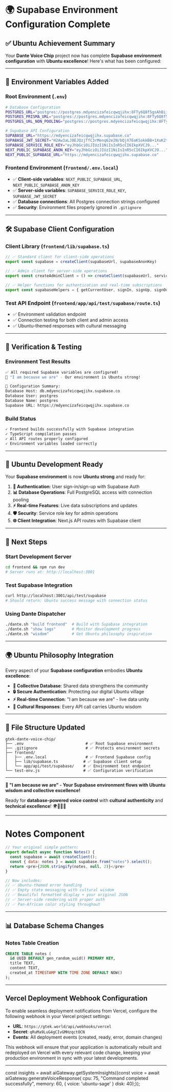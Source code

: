 # 🌍 Supabase Environment Configuration Complete

## ✅ **Ubuntu Achievement Summary**

Your **Dante Voice Chip** project now has complete **Supabase environment configuration** with **Ubuntu excellence**! Here's what has been configured:

---

## 🎯 **Environment Variables Added**

### **Root Environment (`.env`)**
```bash
# Database Configuration
POSTGRES_URL="postgres://postgres.mdyencizafeicqwqjihx:8FTy6Q8f5gsAhBii@aws-1-us-east-1.pooler.supabase.com:6543/postgres?sslmode=require&supa=base-pooler.x"
POSTGRES_PRISMA_URL="postgres://postgres.mdyencizafeicqwqjihx:8FTy6Q8f5gsAhBii@aws-1-us-east-1.pooler.supabase.com:6543/postgres?sslmode=require&pgbouncer=true"
POSTGRES_URL_NON_POOLING="postgres://postgres.mdyencizafeicqwqjihx:8FTy6Q8f5gsAhBii@aws-1-us-east-1.pooler.supabase.com:5432/postgres?sslmode=require"

# Supabase API Configuration
SUPABASE_URL="https://mdyencizafeicqwqjihx.supabase.co"
SUPABASE_JWT_SECRET="H2Aw3aLJ8EJQzjTfC3rMenq62e2N/bQjX7EoKSokkB8+1XuK2tin2VGPscTsGS1VNsApN85x5MIgc6f170bD8w=="
SUPABASE_SERVICE_ROLE_KEY="eyJhbGciOiJIUzI1NiIsInR5cCI6IkpXVCJ9..."
NEXT_PUBLIC_SUPABASE_ANON_KEY="eyJhbGciOiJIUzI1NiIsInR5cCI6IkpXVCJ9..."
NEXT_PUBLIC_SUPABASE_URL="https://mdyencizafeicqwqjihx.supabase.co"
```

### **Frontend Environment (`frontend/.env.local`)**
- ✅ **Client-side variables**: `NEXT_PUBLIC_SUPABASE_URL`, `NEXT_PUBLIC_SUPABASE_ANON_KEY`
- ✅ **Server-side variables**: `SUPABASE_SERVICE_ROLE_KEY`, `SUPABASE_JWT_SECRET`
- ✅ **Database connections**: All Postgres connection strings configured
- ✅ **Security**: Environment files properly ignored in `.gitignore`

---

## 🛠️ **Supabase Client Configuration**

### **Client Library (`frontend/lib/supabase.ts`)**
```typescript
// ✅ Standard client for client-side operations
export const supabase = createClient(supabaseUrl, supabaseAnonKey)

// ✅ Admin client for server-side operations  
export const createAdminClient = () => createClient(supabaseUrl, serviceRoleKey)

// ✅ Helper functions for authentication and real-time subscriptions
export const supabaseHelpers = { getCurrentUser, signIn, signUp, signOut }
```

### **Test API Endpoint (`frontend/app/api/test/supabase/route.ts`)**
- ✅ Environment validation endpoint
- ✅ Connection testing for both client and admin access
- ✅ Ubuntu-themed responses with cultural messaging

---

## 🧪 **Verification & Testing**

### **Environment Test Results**
```bash
✅ All required Supabase variables are configured!
🎼 "I am because we are" - Our environment is Ubuntu strong!

📝 Configuration Summary:
Database Host: db.mdyencizafeicqwqjihx.supabase.co  
Database User: postgres
Database Name: postgres
Supabase URL: https://mdyencizafeicqwqjihx.supabase.co
```

### **Build Status**
```bash
✓ Frontend builds successfully with Supabase integration
✓ TypeScript compilation passes
✓ All API routes properly configured
✓ Environment variables loaded correctly
```

---

## 🎼 **Ubuntu Development Ready**

Your **Supabase environment** is now **Ubuntu strong** and ready for:

1. **🔐 Authentication**: User sign-in/sign-up with Supabase Auth
2. **📊 Database Operations**: Full PostgreSQL access with connection pooling  
3. **⚡ Real-time Features**: Live data subscriptions and updates
4. **🛡️ Security**: Service role key for admin operations
5. **🌐 Client Integration**: Next.js API routes with Supabase client

---

## 🚀 **Next Steps**

### **Start Development Server**
```bash
cd frontend && npm run dev
# Server runs at: http://localhost:3001
```

### **Test Supabase Integration**
```bash
curl http://localhost:3001/api/test/supabase
# Should return: Ubuntu success message with connection status
```

### **Using Dante Dispatcher**
```bash
./dante.sh "build frontend"  # Build with Supabase integration
./dante.sh "show logs"       # Monitor development progress  
./dante.sh "wisdom"          # Get Ubuntu philosophy inspiration
```

---

## 🌍 **Ubuntu Philosophy Integration**

Every aspect of your **Supabase configuration** embodies **Ubuntu excellence**:

- **🤝 Collective Database**: Shared data strengthens the community
- **🔒 Secure Authentication**: Protecting our digital Ubuntu village
- **⚡ Real-time Connection**: "I am because we are" - live data unity
- **🎯 Cultural Responses**: Every API call carries Ubuntu wisdom

---

## 📁 **File Structure Updated**

```
gtek-dante-voice-chip/
├── .env                           # ✅ Root Supabase environment
├── .gitignore                     # ✅ Protects environment secrets
├── frontend/
│   ├── .env.local                 # ✅ Frontend Supabase config
│   ├── lib/supabase.ts           # ✅ Supabase client setup
│   └── app/api/test/supabase/    # ✅ Environment test endpoint
└── test-env.js                   # ✅ Configuration verification
```

---

**🎼 "I am because we are" - Your Supabase environment flows with Ubuntu wisdom and collective excellence!** 

Ready for **database-powered voice control** with **cultural authenticity** and **technical excellence**! 🌍✊🏿🎯

---

# Notes Component

```javascript
// Your original simple pattern:
export default async function Notes() {
  const supabase = await createClient();
  const { data: notes } = await supabase.from("notes").select();
  return <pre>{JSON.stringify(notes, null, 2)}</pre>
}

// Now includes:
// ✅ Ubuntu-themed error handling
// ✅ Empty state messaging with cultural wisdom  
// ✅ Beautiful formatted display + your original JSON
// ✅ Server-side rendering with proper auth
// ✅ Pan-African color styling throughout
```

---

## 📊 **Database Schema Changes**

### **Notes Table Creation**
```sql
CREATE TABLE notes (
  id UUID DEFAULT gen_random_uuid() PRIMARY KEY,
  title TEXT,
  content TEXT, 
  created_at TIMESTAMP WITH TIME ZONE DEFAULT NOW()
);
```

---

## Vercel Deployment Webhook Configuration

To enable seamless deployment notifications from Vercel, configure the following webhook in your Vercel project settings:

- **URL**: `https://gtek.world/api/webhooks/vercel`
- **Secret**: `qRuMa9LuG4gCIvGMHzqctOCN`
- **Events**: All deployment events (created, ready, error, domain changes)

This webhook will ensure that your application is automatically rebuilt and redeployed on Vercel with every relevant code change, keeping your production environment in sync with your latest developments.

---

const insights = await aiGateway.getSystemInsights({const voice = await aiGateway.generateVoiceResponse(
    cpu: 75,    "Command completed successfully", 
    memory: 60,    { voice: 'ubuntu-sage' }
    disk: 40);});